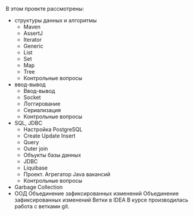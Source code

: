 В этом проекте рассмотрены:
- cтруктуры данных и алгоритмы
    * Maven
    * AssertJ
    * Iterator
    * Generic
    * List
    * Set
    * Map
    * Tree
    * Контрольные вопросы
- ввод-вывод
    * Ввод-вывод
    * Socket
    * Логгирование
    * Сериализация
    * Контрольные вопросы
- SQL, JDBC
    * Настройка PostgreSQL
    * Create Update Insert
    * Query
    * Outer join
    * Объукты базы данных
    * JDBC
    * Liquibase
    * Проект. Агрегатор Java вакансий
    * Контрольные вопросы
- Garbage Collection
- ООД 
Объединение зафиксированных изменений
Объединение зафиксированных изменений
Ветки в IDEA
В курсе производилась работа с ветками git.
